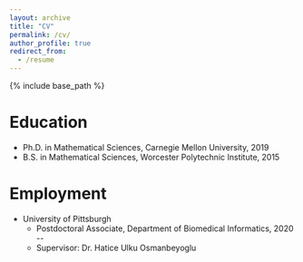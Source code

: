 ```yaml
---
layout: archive
title: "CV"
permalink: /cv/
author_profile: true
redirect_from:
  - /resume
---
```


{% include base_path %}

Education
======
* Ph.D. in Mathematical Sciences, Carnegie Mellon University, 2019
* B.S. in Mathematical Sciences, Worcester Polytechnic Institute, 2015

Employment
======
* University of Pittsburgh
  * Postdoctoral Associate, Department of Biomedical Informatics, 2020 --
  * Supervisor: Dr. Hatice Ulku Osmanbeyoglu
